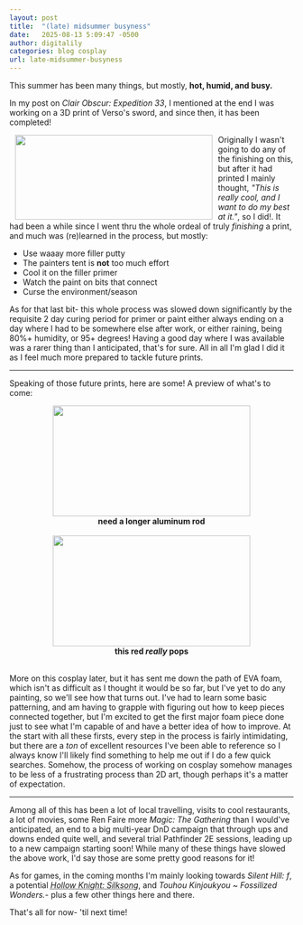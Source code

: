 ```yaml
---
layout: post
title:  "(late) midsummer busyness"
date:   2025-08-13 5:09:47 -0500
author: digitalily
categories: blog cosplay
url: late-midsummer-busyness
---
```


This summer has been many things, but mostly, <b>hot, humid, and busy.</b>

In my post on <i>Clair Obscur: Expedition 33</i>, I mentioned at the end I was working on a 3D print of Verso's sword, and since then, it has been completed!

<div style="padding-left: 10px; padding-right: 10px; float: left; text-align: center;">
        <img src="/assets/images/2025-8-13/hrd5knfz.png" width="350" height="150">
        <div></div>
</div>

Originally I wasn't going to do any of the finishing on this, but after it had printed I mainly thought, <i>"This is really cool, and I want to do my best at it."</i>, so I did!. It had been a while since I went thru the whole ordeal of truly <i>finishing</i> a print, and much was (re)learned in the process, but mostly:
<ul>
    <li>Use waaay more filler putty</li>
    <li>The painters tent is <b>not</b> too much effort</li>
    <li>Cool it on the filler primer</li>
    <li>Watch the paint on bits that connect</li>
    <li>Curse the environment/season</li>
</ul>

As for that last bit- this whole process was slowed down significantly by the requisite 2 day curing period for primer or paint either always ending on a day where I had to be somewhere else after work, or either raining, being 80%+ humidity, or 95+ degrees! Having a good day where I was available was a rarer thing than I anticipated, that's for sure. All in all I'm glad I did it as I feel much more prepared to tackle future prints.


<hr class="small-hr" />

Speaking of those future prints, here are some! A preview of what's to come:

<div style="padding-left: 10px; padding-right: 10px;  text-align: center;">
        <img src="/assets/images/2025-8-13/crbe0emp.png" width="350" height="196">
        <div></div>
        <strong>need a longer aluminum rod</strong><br>
        <br/>
        <img src="/assets/images/2025-8-13/pptjlqx7.png" width="350" height="196">
        <div></div>
        <strong>this red <i>really</i> pops</strong><br>
</div>
<br/>

More on this cosplay later, but it has sent me down the path of EVA foam, which isn't as difficult as I thought it would be so far, but I've yet to do any painting, so we'll see how that turns out. I've had to learn some basic patterning, and am having to grapple with figuring out how to keep pieces connected together, but I'm excited to get the first major foam piece done just to see what I'm capable of and have a better idea of how to improve. At the start with all these firsts, every step in the process is fairly intimidating, but there are a <i>ton</i> of excellent resources I've been able to reference so I always know I'll likely find something to help me out if I do a few quick searches. Somehow, the process of working on cosplay somehow manages to be less of a frustrating process than 2D art, though perhaps it's a matter of expectation.

<hr class="small-hr" />

Among all of this has been a lot of local travelling, visits to cool restaurants, a lot of movies, some Ren Faire more <i>Magic: The Gathering</i> than I would've anticipated, an end to a big multi-year DnD campaign that through ups and downs ended quite well, and several trial Pathfinder 2E sessions, leading up to a new campaign starting soon! While many of these things have slowed the above work, I'd say those are some pretty good reasons for it! 

As for games, in the coming months I'm mainly looking towards <i>Silent Hill: f</i>, a potential <i><abbr title="not clowning I swear">Hollow Knight: Silksong</abbr></i>, and <i>Touhou Kinjoukyou ~ Fossilized Wonders.</i>- plus a few other things here and there. 


That's all for now- 'til next time!